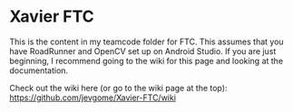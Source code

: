 # Xavier FTC
This is the content in my teamcode folder for FTC. This assumes that you have RoadRunner and OpenCV set up on Android Studio.
If you are just beginning, I recommend going to the wiki for this page and looking at the documentation.

Check out the wiki here (or go to the wiki page at the top):
https://github.com/jevgome/Xavier-FTC/wiki
